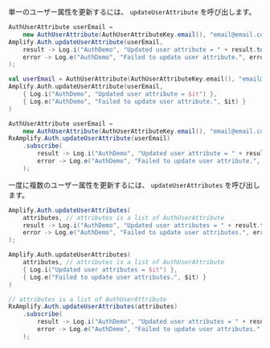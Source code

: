 単一のユーザー属性を更新するには、 `updateUserAttribute` を呼び出します。

<amplify-block-switcher> <amplify-block name="Java">

```java
AuthUserAttribute userEmail =
    new AuthUserAttribute(AuthUserAttributeKey.email(), "email@email.com");
Amplify.Auth.updateUserAttribute(userEmail,
    result -> Log.i("AuthDemo", "Updated user attribute = " + result.toString()),
    error -> Log.e("AuthDemo", "Failed to update user attribute.", error)
);
```

</amplify-block> <amplify-block name="Kotlin">

```kotlin
val userEmail = AuthUserAttribute(AuthUserAttributeKey.email(), "email@email.com")
Amplify.Auth.updateUserAttribute(userEmail,
    { Log.i("AuthDemo", "Updated user attribute = $it") },
    { Log.e("AuthDemo", "Failed to update user attribute.", $it) }
)
```

</amplify-block> <amplify-block name="RxJava">

```java
AuthUserAttribute userEmail =
    new AuthUserAttribute(AuthUserAttributeKey.email(), "email@email.com");
RxAmplify.Auth.updateUserAttribute(userEmail)
    .subscribe(
        result -> Log.i("AuthDemo", "Updated user attribute = " + result.toString()),
        error -> Log.e("AuthDemo", "Failed to update user attribute.", error)
    );
```

</amplify-block> </amplify-block-switcher>

一度に複数のユーザー属性を更新するには、 `updateUserAttributes` を呼び出します。

<amplify-block-switcher> <amplify-block name="Java">

```java
Amplify.Auth.updateUserAttributes(
    attributes, // attributes is a list of AuthUserAttribute
    result -> Log.i("AuthDemo", "Updated user attributes = " + result.toString()),
    error -> Log.e("AuthDemo", "Failed to update user attributes.", error.)
);
```

</amplify-block> <amplify-block name="Kotlin">

```kotlin
Amplify.Auth.updateUserAttributes(
    attributes, // attributes is a list of AuthUserAttribute
    { Log.i("Updated user attributes = $it") },
    { Log.e("Failed to update user attributes.", $it) }
)
```

</amplify-block> <amplify-block name="RxJava">

```java
// attributes is a list of AuthUserAttribute
RxAmplify.Auth.updateUserAttributes(attributes)
    .subscribe(
        result -> Log.i("AuthDemo", "Updated user attributes = " + result.toString()),
        error -> Log.e("AuthDemo", "Failed to update user attributes.", error)
    );
```

</amplify-block> </amplify-block-switcher>
